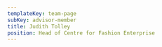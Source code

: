 ```yaml
---
templateKey: team-page
subKey: advisor-member
title: Judith Tolley
position: Head of Centre for Fashion Enterprise
---
```

